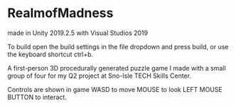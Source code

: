 # RealmofMadness
made in Unity 2019.2.5 with Visual Studios 2019

To build open the build settings in the file dropdown and press build, or use the keyboard shortcut ctrl+b.

A first-person 3D procedurally generated puzzle game I made with a small group of four for my Q2 project at Sno-Isle TECH Skills Center.

Controls are shown in game WASD to move MOUSE to look LEFT MOUSE BUTTON to interact.
